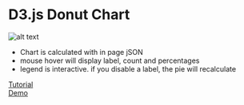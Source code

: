 # D3.js Donut Chart

![alt text](../images/donut-mid-legend.png "donut chart w/ legend in the center")

- Chart is calculated with in page jSON
- mouse hover will display label, count and percentages
- legend is interactive. if you disable a label, the pie will recalculate

[Tutorial](http://zeroviscosity.com/d3-js-step-by-step/step-0-intro)<br>
[Demo](https://codepen.io/lisaofalltrades/full/KQgRjo/)

